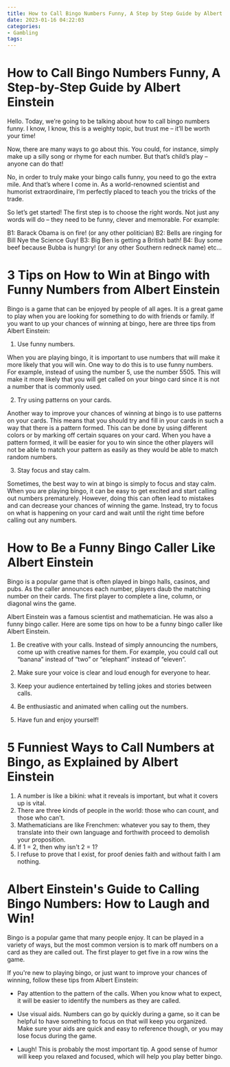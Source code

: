 ```yaml
---
title: How to Call Bingo Numbers Funny, A Step by Step Guide by Albert Einstein
date: 2023-01-16 04:22:03
categories:
- Gambling
tags:
---
```



#  How to Call Bingo Numbers Funny, A Step-by-Step Guide by Albert Einstein

Hello. Today, we’re going to be talking about how to call bingo numbers funny. I know, I know, this is a weighty topic, but trust me – it’ll be worth your time!

Now, there are many ways to go about this. You could, for instance, simply make up a silly song or rhyme for each number. But that’s child’s play – anyone can do that!

No, in order to truly make your bingo calls funny, you need to go the extra mile. And that’s where I come in. As a world-renowned scientist and humorist extraordinaire, I’m perfectly placed to teach you the tricks of the trade.

So let’s get started! The first step is to choose the right words. Not just any words will do – they need to be funny, clever and memorable. For example:

B1: Barack Obama is on fire! (or any other politician)
B2: Bells are ringing for Bill Nye the Science Guy!
B3: Big Ben is getting a British bath!
B4: Buy some beef because Bubba is hungry! (or any other Southern redneck name)  etc…

#  3 Tips on How to Win at Bingo with Funny Numbers from Albert Einstein

Bingo is a game that can be enjoyed by people of all ages. It is a great game to play when you are looking for something to do with friends or family. If you want to up your chances of winning at bingo, here are three tips from Albert Einstein:

1. Use funny numbers.

When you are playing bingo, it is important to use numbers that will make it more likely that you will win. One way to do this is to use funny numbers. For example, instead of using the number 5, use the number 5505. This will make it more likely that you will get called on your bingo card since it is not a number that is commonly used.

2. Try using patterns on your cards.

Another way to improve your chances of winning at bingo is to use patterns on your cards. This means that you should try and fill in your cards in such a way that there is a pattern formed. This can be done by using different colors or by marking off certain squares on your card. When you have a pattern formed, it will be easier for you to win since the other players will not be able to match your pattern as easily as they would be able to match random numbers.

3. Stay focus and stay calm.

Sometimes, the best way to win at bingo is simply to focus and stay calm. When you are playing bingo, it can be easy to get excited and start calling out numbers prematurely. However, doing this can often lead to mistakes and can decrease your chances of winning the game. Instead, try to focus on what is happening on your card and wait until the right time before calling out any numbers.

#  How to Be a Funny Bingo Caller Like Albert Einstein

Bingo is a popular game that is often played in bingo halls, casinos, and pubs. As the caller announces each number, players daub the matching number on their cards. The first player to complete a line, column, or diagonal wins the game.

Albert Einstein was a famous scientist and mathematician. He was also a funny bingo caller. Here are some tips on how to be a funny bingo caller like Albert Einstein.

1) Be creative with your calls. Instead of simply announcing the numbers, come up with creative names for them. For example, you could call out “banana” instead of “two” or “elephant” instead of “eleven”.

2) Make sure your voice is clear and loud enough for everyone to hear.

3) Keep your audience entertained by telling jokes and stories between calls.

4) Be enthusiastic and animated when calling out the numbers.

5) Have fun and enjoy yourself!

#  5 Funniest Ways to Call Numbers at Bingo, as Explained by Albert Einstein

1. A number is like a bikini: what it reveals is important, but what it covers up is vital.
2. There are three kinds of people in the world: those who can count, and those who can't.
3. Mathematicians are like Frenchmen: whatever you say to them, they translate into their own language and forthwith proceed to demolish your proposition.
4. If 1 = 2, then why isn't 2 = 1?
5. I refuse to prove that I exist, for proof denies faith and without faith I am nothing.

#  Albert Einstein's Guide to Calling Bingo Numbers: How to Laugh and Win!

Bingo is a popular game that many people enjoy. It can be played in a variety of ways, but the most common version is to mark off numbers on a card as they are called out. The first player to get five in a row wins the game.

If you're new to playing bingo, or just want to improve your chances of winning, follow these tips from Albert Einstein:

* Pay attention to the pattern of the calls. When you know what to expect, it will be easier to identify the numbers as they are called.

* Use visual aids. Numbers can go by quickly during a game, so it can be helpful to have something to focus on that will keep you organized. Make sure your aids are quick and easy to reference though, or you may lose focus during the game.

* Laugh! This is probably the most important tip. A good sense of humor will keep you relaxed and focused, which will help you play better bingo.